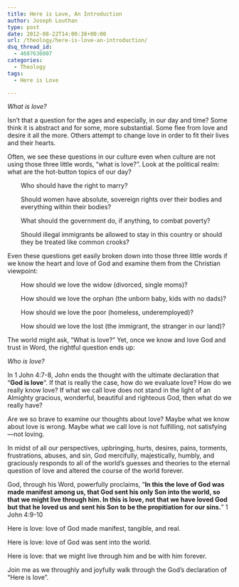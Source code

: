 ```yaml
---
title: Here is Love, An Introduction
author: Joseph Louthan
type: post
date: 2012-08-22T14:00:38+00:00
url: /theology/here-is-love-an-introduction/
dsq_thread_id:
  - 4607636007
categories:
  - Theology
tags:
  - Here is Love

---
```

_What is love?_

Isn&#8217;t that a question for the ages and especially, in our day and time? Some think it is abstract and for some, more substantial. Some flee from love and desire it all the more. Others attempt to change love in order to fit their lives and their hearts.

Often, we see these questions in our culture even when culture are not using those three little words, &#8220;what is love?&#8221;. Look at the political realm: what are the hot-button topics of our day?

<p style="padding-left: 30px;">
  Who should have the right to marry?
</p>

<p style="padding-left: 30px;">
  Should women have absolute, sovereign rights over their bodies and everything within their bodies?
</p>

<p style="padding-left: 30px;">
  What should the government do, if anything, to combat poverty?
</p>

<p style="padding-left: 30px;">
  Should illegal immigrants be allowed to stay in this country or should they be treated like common crooks?
</p>

Even these questions get easily broken down into those three little words if we know the heart and love of God and examine them from the Christian viewpoint:

<p style="padding-left: 30px;">
  How should we love the widow (divorced, single moms)?
</p>

<p style="padding-left: 30px;">
  How should we love the orphan (the unborn baby, kids with no dads)?
</p>

<p style="padding-left: 30px;">
  How should we love the poor (homeless, underemployed)?
</p>

<p style="padding-left: 30px;">
  How should we love the lost (the immigrant, the stranger in our land)?
</p>

The world might ask, &#8220;What is love?&#8221; Yet, once we know and love God and trust in Word, the rightful question ends up:

_Who is love?_

In 1 John 4:7-8, John ends the thought with the ultimate declaration that &#8220;**God is love**&#8220;. If that is really the case, how do we evaluate love? How do we really know love? If what we call love does not stand in the light of an Almighty gracious, wonderful, beautiful and righteous God, then what do we really have?

Are we so brave to examine our thoughts about love? Maybe what we know about love is wrong. Maybe what we call love is not fulfilling, not satisfying—not loving.

In midst of all our perspectives, upbringing, hurts, desires, pains, torments, frustrations, abuses, and sin, God mercifully, majestically, humbly, and graciously responds to all of the world&#8217;s guesses and theories to the eternal question of love and altered the course of the world forever.

God, through his Word, powerfully proclaims, &#8220;**In this the love of God was made manifest among us, that God sent his only Son into the world, so that we might live through him. In this is love, not that we have loved God but that he loved us and sent his Son to be the propitiation for our sins.**&#8221; 1 John 4:9-10

Here is love: love of God made manifest, tangible, and real.

Here is love: love of God was sent into the world.

Here is love: that we might live through him and be with him forever.

Join me as we throughly and joyfully walk through the God&#8217;s declaration of &#8220;Here is love&#8221;.

&nbsp;